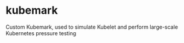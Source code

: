 # kubemark
Custom Kubemark, used to simulate Kubelet and perform large-scale Kubernetes pressure testing
